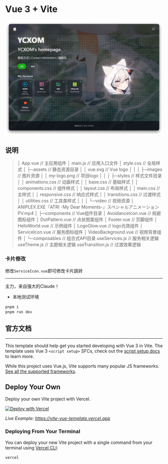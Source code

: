 # Vue 3 + Vite

![YCXOM’s homepage](./public/Tog4dK0zTW.png)

## 说明

 > │  App.vue                  // 主应用组件
 > │  main.js                  // 应用入口文件
 > │  style.css                // 全局样式
 > │
 > ├─assets                    // 静态资源目录
 > │  │  vue.svg               // Vue logo
 > │  │
 > │  ├─images                 // 图片资源
 > │  │      my-logo.png       // 项目logo
 > │  │
 > │  ├─styles                 // 样式文件目录
 > │  │      animations.css    // 动画样式
 > │  │      base.css          // 基础样式
 > │  │      components.css    // 组件样式
 > │  │      layout.css        // 布局样式
 > │  │      main.css          // 主样式
 > │  │      responsive.css    // 响应式样式
 > │  │      transitions.css   // 过渡样式
 > │  │      utilities.css     // 工具类样式
 > │  │
 > │  └─video                  // 视频资源
 > │          ANIPLEX.EXE『ATRI -My Dear Moments-』スペシャルアニメーションPV.mp4
 > │
 > ├─components                // Vue组件目录
 > │      AvoidanceIcon.vue    // 规避图标组件
 > │      DotPattern.vue       // 点状图案组件
 > │      Footer.vue           // 页脚组件
 > │      HelloWorld.vue       // 示例组件
 > │      LogoGlow.vue         // logo光效组件
 > │      ServiceIcon.vue      // 服务图标组件
 > │      VideoBackground.vue  // 视频背景组件
 > │
 > └─composables               // 组合式API目录
 > useServices.js       // 服务相关逻辑
 > useTheme.js          // 主题相关逻辑
 > useTransition.js     // 过渡效果逻辑

### 卡片修改

修改`ServiceIcon.vue`即可修改卡片跳转

---------
主力，来自强大的Claude！

- 本地测试环境

```shell
pnpm i
pnpm run dev
```

## 官方文档

---------
This template should help get you started developing with Vue 3 in Vite. The template uses Vue 3 `<script setup>` SFCs, check out the [script setup docs](https://v3.vuejs.org/api/sfc-script-setup.html#sfc-script-setup) to learn more.

While this project uses Vue.js, Vite supports many popular JS frameworks. [See all the supported frameworks](https://vitejs.dev/guide/#scaffolding-your-first-vite-project).

## Deploy Your Own

Deploy your own Vite project with Vercel.

[![Deploy with Vercel](https://vercel.com/button)]([https://vercel.com/new/clone?repository-url=https://github.com/vercel/examples/tree/main/framework-boilerplates/vite&template=vite](https://vercel.com/new/clone?demo-description=Vite%2FVue.js%20site%20that%20can%20be%20deployed%20to%20Vercel&demo-image=%2F%2Fimages.ctfassets.net%2Fe5382hct74si%2F2T4BUF3mEBKPJF3jcjU6nS%2F0d4a02e7c48091d13814a4ab513e8734%2FScreen_Shot_2022-04-13_at_10.05.56_PM.png&demo-title=Vite%20-%20Vue&demo-url=https%3A%2F%2Fvite-vue-template.vercel.app%2F&from=templates&project-name=Vite%20-%20Vue&repository-name=vite-vue&repository-url=https%3A%2F%2Fgithub.com%2Fvercel%2Fvercel%2Ftree%2Fmain%2Fexamples%2Fvite&skippable-integrations=1))

_Live Example: <https://vite-vue-template.vercel.app>_

### Deploying From Your Terminal

You can deploy your new Vite project with a single command from your terminal using [Vercel CLI](https://vercel.com/download):

```shell
vercel
```
